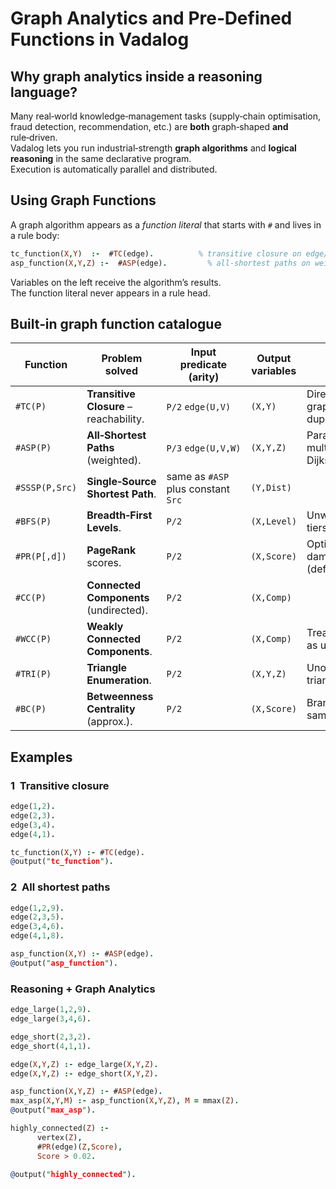 # Graph Analytics and Pre‑Defined Functions in Vadalog

## Why graph analytics inside a reasoning language?
Many real‑world knowledge‑management tasks (supply‑chain optimisation, fraud detection, recommendation, etc.) are **both** graph‑shaped **and** rule‑driven.  
Vadalog lets you run industrial‑strength **graph algorithms** and **logical reasoning** in the same declarative program.  
Execution is automatically parallel and distributed.

## Using Graph Functions
A graph algorithm appears as a *function literal* that starts with `#` and lives in a rule body:

```prolog
tc_function(X,Y)  :-  #TC(edge).          % transitive closure on edge/2
asp_function(X,Y,Z) :-  #ASP(edge).         % all‑shortest paths on weighted edge/3
```

Variables on the left receive the algorithm’s results.  
The function literal never appears in a rule head.

## Built‑in graph function catalogue

| Function | Problem solved | Input predicate (arity) | Output variables | Notes |
|----------|----------------|-------------------------|------------------|-------|
| `#TC(P)` | **Transitive Closure** – reachability. | `P/2` `edge(U,V)` | `(X,Y)` | Directed graph. No duplicates. |
| `#ASP(P)` | **All‑Shortest Paths** (weighted). | `P/3` `edge(U,V,W)` | `(X,Y,Z)` | Parallel multi‑source Dijkstra. |
| `#SSSP(P,Src)` | **Single‑Source Shortest Path**. | same as `#ASP` plus constant `Src` | `(Y,Dist)` | |
| `#BFS(P)` | **Breadth‑First Levels**. | `P/2` | `(X,Level)` | Unweighted tiers. |
| `#PR(P[,d])` | **PageRank** scores. | `P/2` | `(X,Score)` | Optional damping `d` (default 0.85). |
| `#CC(P)` | **Connected Components** (undirected). | `P/2` | `(X,Comp)` | |
| `#WCC(P)` | **Weakly Connected Components**. | `P/2` | `(X,Comp)` | Treats edges as undirected. |
| `#TRI(P)` | **Triangle Enumeration**. | `P/2` | `(X,Y,Z)` | Unordered triangles. |
| `#BC(P)` | **Betweenness Centrality** (approx.). | `P/2` | `(X,Score)` | Brandes with sampling. |

## Examples

### 1  Transitive closure
```prolog
edge(1,2).
edge(2,3).
edge(3,4).
edge(4,1).

tc_function(X,Y) :- #TC(edge).
@output("tc_function").
```

### 2  All shortest paths
```prolog
edge(1,2,9).
edge(2,3,5).
edge(3,4,6).
edge(4,1,8).

asp_function(X,Y) :- #ASP(edge).
@output("asp_function").
```

### Reasoning + Graph Analytics

```prolog
edge_large(1,2,9).
edge_large(3,4,6).

edge_short(2,3,2).
edge_short(4,1,1).

edge(X,Y,Z) :- edge_large(X,Y,Z).
edge(X,Y,Z) :- edge_short(X,Y,Z).

asp_function(X,Y,Z) :- #ASP(edge).
max_asp(X,Y,M) :- asp_function(X,Y,Z), M = mmax(Z).
@output("max_asp").
```


```prolog
highly_connected(Z) :-
      vertex(Z),
      #PR(edge)(Z,Score),
      Score > 0.02.

@output("highly_connected").
```
